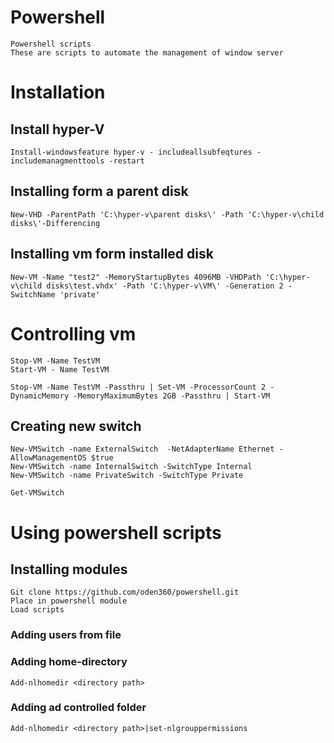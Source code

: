 # Powershell
    Powershell scripts
    These are scripts to automate the management of window server

# Installation
## Install hyper-V
    Install-windowsfeature hyper-v - includeallsubfeqtures -includemanagmenttools -restart

## Installing form a parent disk
    New-VHD -ParentPath 'C:\hyper-v\parent disks\' -Path 'C:\hyper-v\child disks\'-Differencing
## Installing vm form installed disk
    New-VM -Name "test2" -MemoryStartupBytes 4096MB -VHDPath 'C:\hyper-v\child disks\test.vhdx' -Path 'C:\hyper-v\VM\' -Generation 2 -SwitchName 'private'

# Controlling vm
    Stop-VM -Name TestVM
    Start-VM - Name TestVM

    Stop-VM -Name TestVM -Passthru | Set-VM -ProcessorCount 2 -DynamicMemory -MemoryMaximumBytes 2GB -Passthru | Start-VM

## Creating new switch
    New-VMSwitch -name ExternalSwitch  -NetAdapterName Ethernet -AllowManagementOS $true
    New-VMSwitch -name InternalSwitch -SwitchType Internal
    New-VMSwitch -name PrivateSwitch -SwitchType Private

    Get-VMSwitch

# Using powershell scripts
## Installing modules
    Git clone https://github.com/oden360/powershell.git
    Place in powershell module
    Load scripts
### Adding users from file

### Adding home-directory
    Add-nlhomedir <directory path>
### Adding ad controlled folder
    Add-nlhomedir <directory path>|set-nlgrouppermissions

